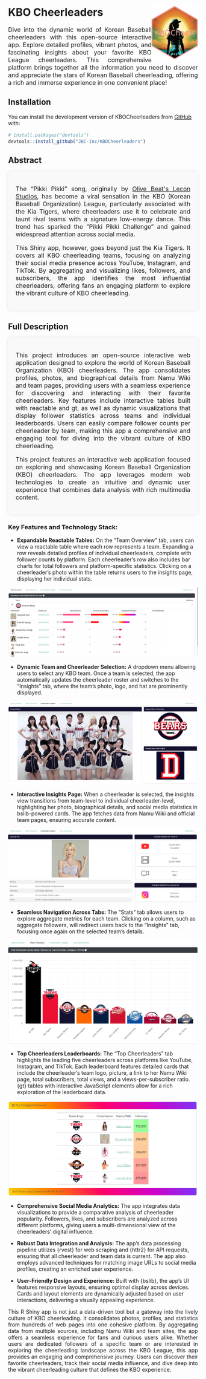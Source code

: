 
# KBO Cheerleaders <img src="man/figures/image.png" align="right" height="142">

<p style="font-size: 16px; text-align:justify;">
Dive into the dynamic world of Korean Baseball cheerleaders with this
open-source interactive app. Explore detailed profiles, vibrant photos,
and fascinating insights about your favorite KBO League cheerleaders.
This comprehensive platform brings together all the information you need
to discover and appreciate the stars of Korean Baseball cheerleading,
offering a rich and immerse experience in one convenient place!
</p>

## Installation

You can install the development version of KBOCheerleaders from
[GitHub](https://github.com/) with:

``` r
# install.packages("devtools")
devtools::install_github("JBC-Inc/KBOCheerleaders")
```

## Abstract

<div style="padding: 20px; border-radius: 8px; background-color: #f9f9f9; box-shadow: 0 0 10px rgba(0, 0, 0, 0.1);">

<p style="font-size: 16px; text-align:justify;">
The “Pikki Pikki” song, originally by
<a href="https://youtu.be/M5HXKSR1hKc?t=42" target="_blank">Olive Beat's
Lecon Studios</a>, has become a viral sensation in the KBO (Korean
Baseball Organization) League, particularly associated with the Kia
Tigers, where cheerleaders use it to celebrate and taunt rival teams
with a signature low-energy dance. This trend has sparked the “Pikki
Pikki Challenge” and gained widespread attention across social media.
</p>
<p style="font-size: 16px; text-align:justify;">
This Shiny app, however, goes beyond just the Kia Tigers. It covers all
KBO cheerleading teams, focusing on analyzing their social media
presence across YouTube, Instagram, and TikTok. By aggregating and
visualizing likes, followers, and subscribers, the app identifies the
most influential cheerleaders, offering fans an engaging platform to
explore the vibrant culture of KBO cheerleading.
</p>

</div>

## Full Description

<div style="padding: 20px; border-radius: 8px; background-color: #f9f9f9; box-shadow: 0 0 10px rgba(0, 0, 0, 0.1);">

<p style="font-size: 16px; text-align:justify;">
This project introduces an open-source interactive web application
designed to explore the world of Korean Baseball Organization (KBO)
cheerleaders. The app consolidates profiles, photos, and biographical
details from Namu Wiki and team pages, providing users with a seamless
experience for discovering and interacting with their favorite
cheerleaders. Key features include interactive tables built with
reactable and gt, as well as dynamic visualizations that display
follower statistics across teams and individual leaderboards. Users can
easily compare follower counts per cheerleader by team, making this app
a comprehensive and engaging tool for diving into the vibrant culture of
KBO cheerleading.
</p>
<p style="font-size: 16px; text-align:justify;">
This project features an interactive web application focused on
exploring and showcasing Korean Baseball Organization (KBO)
cheerleaders. The app leverages modern web technologies to create an
intuitive and dynamic user experience that combines data analysis with
rich multimedia content.
</p>

</div>

### Key Features and Technology Stack:

- **Expandable Reactable Tables:** On the “Team Overview” tab, users can
  view a reactable table where each row represents a team. Expanding a
  row reveals detailed profiles of individual cheerleaders, complete
  with follower counts by platform. Each cheerleader’s row also includes
  bar charts for total followers and platform-specific statistics.
  Clicking on a cheerleader’s photo within the table returns users to
  the insights page, displaying her individual stats.

![](man/figures/overview.png)

- **Dynamic Team and Cheerleader Selection:** A dropdown menu allowing
  users to select any KBO team. Once a team is selected, the app
  automatically updates the cheerleader roster and switches to the
  “Insights” tab, where the team’s photo, logo, and hat are prominently
  displayed.

![](man/figures/insight.png)

- **Interactive Insights Page:** When a cheerleader is selected, the
  insights view transitions from team-level to individual
  cheerleader-level, highlighting her photo, biographical details, and
  social media statistics in bslib-powered cards. The app fetches data
  from Namu Wiki and official team pages, ensuring accurate content.

![](man/figures/cheer_insight.png)

- **Seamless Navigation Across Tabs:** The “Stats” tab allows users to
  explore aggregate metrics for each team. Clicking on a column, such as
  aggregate followers, will redirect users back to the “Insights” tab,
  focusing once again on the selected team’s details.

![](man/figures/followers.png)

- **Top Cheerleaders Leaderboards:** The “Top Cheerleaders” tab
  highlights the leading five cheerleaders across platforms like
  YouTube, Instagram, and TikTok. Each leaderboard features detailed
  cards that include the cheerleader’s team logo, picture, a link to her
  Namu Wiki page, total subscribers, total views, and a
  views-per-subscriber ratio. {gt} tables with interactive JavaScript
  elements allow for a rich exploration of the leaderboard data.

![](man/figures/leaderboard.png)

- **Comprehensive Social Media Analytics:** The app integrates data
  visualizations to provide a comparative analysis of cheerleader
  popularity. Followers, likes, and subscribers are analyzed across
  different platforms, giving users a multi-dimensional view of the
  cheerleaders’ digital influence.

- **Robust Data Integration and Analysis:** The app’s data processing
  pipeline utilizes {rvest} for web scraping and {httr2} for API
  requests, ensuring that all cheerleader and team data is current. The
  app also employs advanced techniques for matching image URLs to social
  media profiles, creating an enriched user experience.

- **User-Friendly Design and Experience:** Built with {bslib}, the app’s
  UI features responsive layouts, ensuring optimal display across
  devices. Cards and layout elements are dynamically adjusted based on
  user interactions, delivering a visually appealing experience.

<p style="text-align: justify;">
This R Shiny app is not just a data-driven tool but a gateway into the
lively culture of KBO cheerleading. It consolidates photos, profiles,
and statistics from hundreds of web pages into one cohesive platform. By
aggregating data from multiple sources, including Namu Wiki and team
sites, the app offers a seamless experience for fans and curious users
alike. Whether users are dedicated followers of a specific team or are
interested in exploring the cheerleading landscape across the KBO
League, this app provides an engaging and comprehensive journey. Users
can discover their favorite cheerleaders, track their social media
influence, and dive deep into the vibrant cheerleading culture that
defines the KBO experience.
</p>

